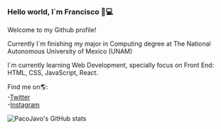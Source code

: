 ### Hello world, I´m Francisco 👋💻

Welcome to my Github profile!

Currently I´m finishing my major in Computing degree at The National Autonomous University of Mexico (UNAM)  

I´m currently learning Web Development, specially focus on Front End: HTML, CSS, JavaScript, React.


Find me on:earth_americas::  
-[Twitter](https://twitter.com/pacojavomx)  
-[Instagram](https://www.instagram.com/pacojavomx/)  

![PacoJavo's GitHub stats](https://github-readme-stats.vercel.app/api?username=PacoJavoMx&theme=transparent&show_icons=true)
<!--
**PacoJavoMx/PacoJavoMx** is a ✨ _special_ ✨ repository because its `README.md` (this file) appears on your GitHub profile.

Here are some ideas to get you started:

- 🔭 I’m currently working on ...
- 🌱 I’m currently learning ...
- 👯 I’m looking to collaborate on ...
- 🤔 I’m looking for help with ...
- 💬 Ask me about ...
- 📫 How to reach me: ...
- 😄 Pronouns: ...
- ⚡ Fun fact: ...
-->
